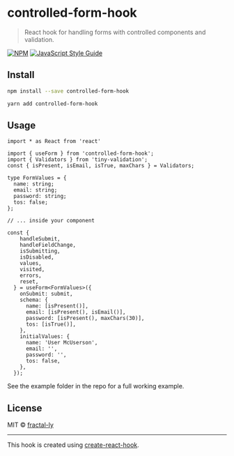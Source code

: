 # controlled-form-hook

> React hook for handling forms with controlled components and validation.

[![NPM](https://img.shields.io/npm/v/controlled-form-hook.svg)](https://www.npmjs.com/package/controlled-form-hook) [![JavaScript Style Guide](https://img.shields.io/badge/code_style-standard-brightgreen.svg)](https://standardjs.com)

## Install

```bash
npm install --save controlled-form-hook
```

```bash
yarn add controlled-form-hook
```

## Usage

```tsx
import * as React from 'react'

import { useForm } from 'controlled-form-hook';
import { Validators } from 'tiny-validation';
const { isPresent, isEmail, isTrue, maxChars } = Validators;

type FormValues = {
  name: string;
  email: string;
  password: string;
  tos: false;
};

// ... inside your component

const {
    handleSubmit,
    handleFieldChange,
    isSubmitting,
    isDisabled,
    values,
    visited,
    errors,
    reset,
  } = useForm<FormValues>({
    onSubmit: submit,
    schema: {
      name: [isPresent()],
      email: [isPresent(), isEmail()],
      password: [isPresent(), maxChars(30)],
      tos: [isTrue()],
    },
    initialValues: {
      name: 'User McUserson',
      email: '',
      password: '',
      tos: false,
    },
  });
```

See the example folder in the repo for a full working example.

## License

MIT © [fractal-ly](https://github.com/fractal-ly)

---

This hook is created using [create-react-hook](https://github.com/hermanya/create-react-hook).
